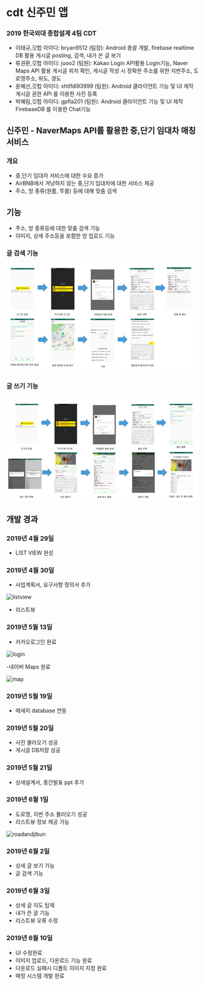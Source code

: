 # cdt 신주민 앱

### 2019 한국외대 종합설계 4팀 CDT
- 이태규,깃헙 아이디: bryan9512 (팀장): Android 총괄 개발, firebase realtime DB 활용 게시글 posting, 검색, 내가 쓴 글 보기
- 류권환,깃헙 아이디: juoo2 (팀원): Kakao Login API활용 Login기능, Naver Maps API 활용 게시글 위치 확인, 게시글 작성 시 정확한 주소를 위한 지번주소, 도로명주소, 위도, 경도
- 윤혜선,깃헙 아이디: xhtlfdl93999 (팀원): Android 클라이언트 기능 및 UI 제작 게시글 권한 API 를 이용한 사진 등록
- 박혜림,깃헙 아이디: gpfla201 (팀원): Android 클라이언트 기능 및 UI 제작 FirebaseDB 를 이용한 Chat기능

## 신주민 - NaverMaps API를 활용한 중,단기 임대차 매칭 서비스

### 개요

- 중,단기 임대차 서비스에 대한 수요 증가
- AirBNB에서 겨냥하지 않는 중,단기 임대차에 대한 서비스 제공
- 주소, 방 종류(원룸, 투룸) 등에 대해 맞춤 검색 

## 기능

- 주소, 방 종류등에 대한 맞춤 검색 기능
- 이미지, 상세 주소등을 포함한 방 업로드 기능

### 글 검색 기능
![searchs](./screenshot/searchs.png)

### 글 쓰기 기능
![writes](./screenshot/writes.png)

## 개발 경과

### 2019년 4월 29일
- LIST VIEW 완성

### 2019년 4월 30일
- 사업계획서, 요구사항 정의서 추가


![listview](./screenshot/listview.JPG)


- 리스트뷰

### 2019년 5월 13일
- 카카오로그인 완료

![login](./screenshot/login.png)

-네이버 Maps 완료

![map](./screenshot/map.JPG)

### 2019년 5월 19일
- 메세지 database 연동

### 2019년 5월 20일
- 사진 불러오기 성공
- 게시글 DB저장 성공

### 2019년 5월 21일
- 상세설계서, 중간발표 ppt 추가


### 2019년 6월 1일 
- 도로명, 지번 주소 불러오기 성공
- 리스트뷰 정보 제공 가능

![roadandjibun](./screenshot/roadandjibun.jpg)

### 2019년 6월 2일
- 상세 글 보기 가능
- 글 검색 기능

### 2019년 6월 3일
- 상세 글 지도 탑제
- 내가 쓴 글 기능
- 리스트뷰 오류 수정

### 2019년 6월 10일
- UI 수정완료
- 이미지 업로드, 다운로드 기능 완료
- 다운로드 실패시 디폴트 이미지 지정 완료
- 매칭 시스템 개발 완료
